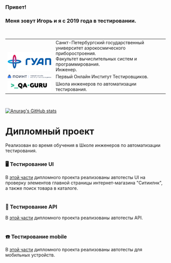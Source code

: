 ### Привет!

### Меня зовут Игорь и я с 2019 года в тестировании.

<table width="100%" border='0'>
   <tr> 
    <td width="30%" valign="bottom"><a target="_blank" href="https://new.guap.ru/"><img title="SUAI" src="/images/logo/guap.png"></a></td><td valign="middle">Санкт-Петербургский государственный университет аэрокосмического приборостроения.</br>Факультет вычислительных систем и программирования.</br>Инженер.</td></tr></br></td>
    <tr><td width="30%" valign="bottom"><a target="_blank" href="https://pointschool.ru/"><img title="POINT" src="/images/logo/point.png"></a></td><td valign="middle">Первый Онлайн Институт Тестировщиков.</br></td>
    <tr><td width="30%" valign="bottom"><a target="_blank" href="https://qa.guru"><img title="QA_GURU" src="/images/logo/qa-guru80.png"></a></td><td valign="middle">Школа инженеров по автоматизации тестирования.</td></tr>
   </tr>
  </table>
  </br>

[![Anurag's GitHub stats](https://github-readme-stats.vercel.app/api?username=Bigwatch86)](https://github.com/Bigwatch86/github-readme-stats)


# Дипломный проект
Реализован во время обучения в Школе инженеров по автоматизации тестирования.

### :desktop_computer:	Тестирование UI
В <a target="_blank" href="https://github.com/Bigwatch86/thesis-project-UI">этой части</a> дипломного проекта реализованы автотесты UI на проверку элементов главной страницы интернет-магазина "Ситиилнк", а также поиск товара в каталоге.</br></br>

### :abacus:	Тестирование API
В <a target="_blank" href="https://github.com/Bigwatch86/thesis-project-API">этой части</a> дипломного проекта реализованы автотесты API.</br></br>

### :phone:	Тестирование mobile
В <a target="_blank" href="https://github.com/Bigwatch86/thesis-project-mobile">этой части</a> дипломного проекта реализованы автотесты для мобильных устройств.</br></br>
